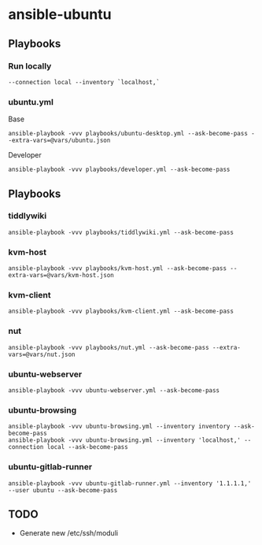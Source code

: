 # ansible-ubuntu

## Playbooks

### Run locally

```
--connection local --inventory `localhost,`
```

### ubuntu.yml

Base
```
ansible-playbook -vvv playbooks/ubuntu-desktop.yml --ask-become-pass --extra-vars=@vars/ubuntu.json
```

Developer
```
ansible-playbook -vvv playbooks/developer.yml --ask-become-pass
```

## Playbooks

### tiddlywiki
```
ansible-playbook -vvv playbooks/tiddlywiki.yml --ask-become-pass
```

### kvm-host
```
ansible-playbook -vvv playbooks/kvm-host.yml --ask-become-pass --extra-vars=@vars/kvm-host.json
```

### kvm-client
```
ansible-playbook -vvv playbooks/kvm-client.yml --ask-become-pass
```

### nut
```
ansible-playbook -vvv playbooks/nut.yml --ask-become-pass --extra-vars=@vars/nut.json
```

### ubuntu-webserver
```
ansible-playbook -vvv ubuntu-webserver.yml --ask-become-pass
```

### ubuntu-browsing

```
ansible-playbook -vvv ubuntu-browsing.yml --inventory inventory --ask-become-pass
ansible-playbook -vvv ubuntu-browsing.yml --inventory 'localhost,' --connection local --ask-become-pass
```

### ubuntu-gitlab-runner

```
ansible-playbook -vvv ubuntu-gitlab-runner.yml --inventory '1.1.1.1,' --user ubuntu --ask-become-pass
```

## TODO
 - Generate new /etc/ssh/moduli
